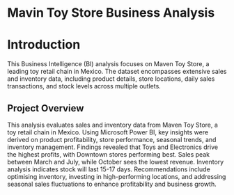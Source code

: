 # Mavin Toy Store Business Analysis

# Introduction
This Business Intelligence (BI) analysis focuses on Maven Toy Store, a leading toy retail chain in
Mexico. The dataset encompasses extensive sales and inventory data, including product details,
store locations, daily sales transactions, and stock levels across multiple outlets.

## Project Overview
This analysis evaluates sales and inventory data from Maven Toy Store, a toy retail chain in Mexico. Using Microsoft Power BI, key insights were derived on product profitability, store performance, seasonal trends, and inventory management. Findings revealed that Toys and Electronics drive the highest profits, with Downtown stores performing best. Sales peak between March and July, while October sees the lowest revenue. Inventory analysis indicates stock will last 15-17 days. Recommendations include optimising inventory, investing in high-performing locations, and addressing seasonal sales fluctuations to enhance profitability and business growth.



